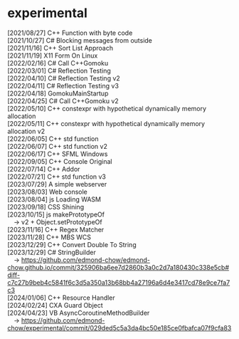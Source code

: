 # experimental
[2021/08/27] C++ Function with byte code</br>
[2021/10/27] C# Blocking messages from outside</br>
[2021/11/16] C++ Sort List Approach</br>
[2021/11/19] X11 Form On Linux</br>
[2022/02/16] C# Call C++Gomoku</br>
[2022/03/01] C# Reflection Testing</br>
[2022/04/10] C# Reflection Testing v2</br>
[2022/04/11] C# Reflection Testing v3</br>
[2022/04/18] GomokuMainStartup</br>
[2022/04/25] C# Call C++Gomoku v2</br>
[2022/05/10] C++ constexpr with hypothetical dynamically memory allocation</br>
[2022/05/11] C++ constexpr with hypothetical dynamically memory allocation v2</br>
[2022/06/05] C++ std function</br>
[2022/06/07] C++ std function v2</br>
[2022/06/17] C++ SFML Windows</br>
[2022/09/05] C++ Console Original</br>
[2022/07/14] C++ Addor</br>
[2022/07/21] C++ std function v3</br>
[2023/07/29] A simple webserver</br>
[2023/08/03] Web console</br>
[2023/08/04] js Loading WASM</br>
[2023/09/18] CSS Shining</br>
[2023/10/15] js makePrototypeOf</br>
&emsp;-> v2 + Object.setPrototypeOf</br>
[2023/11/16] C++ Regex Matcher</br>
[2023/11/28] C++ MBS WCS</br>
[2023/12/29] C++ Convert Double To String</br>
[2023/12/29] C# StringBuilder</br>
&emsp;-> https://github.com/edmond-chow/edmond-chow.github.io/commit/325906ba6ee7d2860b3a0c2d7a180430c338e5cb#diff-c7c27b9beb4c5841f6c3d5a350a13b68bb4a27196a6d4e3417cd78e9ce7fa7c3</br>
[2024/01/06] C++ Resource Handler</br>
[2024/02/24] CXA Guard Object</br>
[2024/04/23] VB AsyncCoroutineMethodBuilder</br>
&emsp;-> https://github.com/edmond-chow/experimental/commit/029ded5c5a3da4bc50e185ce0fbafca07f9cfa83</br>
